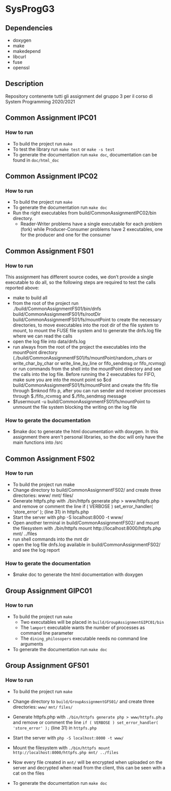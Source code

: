 # SysProgG3

## Dependencies

- doxygen
- make
- makedepend
- libcurl
- fuse
- openssl

## Description

Repository contenente tutti gli assignment del gruppo 3 per il corso di System Programming 2020/2021

## Common Assignment IPC01

### How to run

- To build the project run `make`
- To test the library run `make test` or `make -s test`
- To generate the documentation run `make doc`, documentation can be found in `doc/html_doc`

## Common Assignment IPC02

### How to run

- To build the project run `make`
- To generate the documentation run `make doc`
- Run the right executables from build/CommonAssignmentIPC02/bin directory.
    - Reader-Writer problems have a single executable for each problem (fork) while Producer-Consumer problems have 2 executables, one for the producer and one for the consumer

## Common Assignment FS01

### How to run
This assignment has different source codes, we don’t provide a single executable to do all, so the following steps are required to test the calls reported above:
- make to build all
- from the root of the project run ./build/CommonAssignmentFS01/bin/dnfs build/CommonAssignmentFS01/fs/rootDir build/CommonAssignmentFS01/fs/mountPoint to create the necessary directories, to move executables into the root dir of the file system to mount, to mount the FUSE file system and to generate the dnfs.log file where we can read the calls
- open the log file into data/dnfs.log
- run always from the root of the project the executables into the mountPoint directory (./build/CommonAssignmentFS01/fs/mountPoint/random_chars or write_char_by_char or write_line_by_line or fifo_sendmsg or fifo_rcvmsg) or run commands from the shell into the mountPoint directory and see the calls into the log file. 
Before running the 2 executables for FIFO, make sure you are into the mount point so $cd build/CommonAssignmentFS01/fs/mountPoint and create the fifo file through $mknod fifo p, after you can run sender and receiver processes through $./fifo_rcvmsg and $./fifo_sendmsg message
- $fusermount -u build/CommonAssignmentFS01/fs/mountPoint to unmount the file system blocking the writing on the log file

### How to gerate the documentation
- $make doc 
to generate the html documentation with doxygen. In this assignment there aren't personal libraries, so the doc will only have the main functions into /src

## Common Assignment FS02

### How to run
- To build the project run make
- Change directory to build/CommonAssignmentFS02/ and create three directories: www/ mnt/ files/
- Generate httpfs.php with ./bin/httpfs generate php > www/httpfs.php and remove or comment the line  if ( VERBOSE ) set_error_handler( 'store_error' ); (line 31) in httpfs.php
- Start the server with php -S localhost:8000 -t www/
- Open another terminal in build/CommonAssignmentFS02/ and mount the filesystem with ./bin/httpfs mount http://localhost:8000/httpfs.php mnt/ ../files
- run shell commands into the mnt dir
- open the log file dnfs.log available in build/CommonAssignmentFS02/ and see the log report

### How to gerate the documentation
- $make doc
to generate the html documentation with doxygen

## Group Assignment GIPC01

### How to run

- To build the project run `make`
    - Two executables will be placed in `build/GroupAssignmentGIPC01/bin`
    - The `lamport` executable wants the number of processes as command line parameter
    - The `dining_philosopers` executable needs no command line arguments
- To generate the documentation run `make doc`

## Group Assignment GFS01

### How to run

- To build the project run `make`
- Change directory to `build/GroupAssignmentGFS01/` and create three directories: `www/` `mnt/` `files/`
- Generate httpfs.php with `./bin/httpfs generate php > www/httpfs.php` and remove or comment the line  `if ( VERBOSE ) set_error_handler( 'store_error' );` (line 31) in `httpfs.php`
- Start the server with `php -S localhost:8000 -t www/`
- Mount the filesystem with `./bin/httpfs mount http://localhost:8000/httpfs.php mnt/ ../files`
- Now every file created in `mnt/` will be encrypted when uploaded on the server and decrypted when read from the client, this can be seen with a cat on the files

- To generate the documentation run `make doc`
